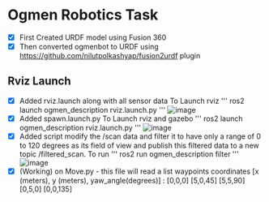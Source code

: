 # Ogmen Robotics Task
- [x] First Created URDF model using Fusion 360
- [x] Then converted ogmenbot to URDF using https://github.com/nilutpolkashyap/fusion2urdf plugin
## Rviz Launch
- [x] Added rviz.launch along with all sensor data
To Launch rviz
'''
ros2 launch ogmen_description rviz.launch.py
'''
![image](https://github.com/krishna4104/ogmen_ws/assets/140909916/684f8f70-6d8f-4a8a-abed-30cace72f28d)
- [x] Added spawn.launch.py
To Launch rviz and gazebo
'''
ros2 launch ogmen_description rviz.launch.py
'''
![image](https://github.com/krishna4104/ogmen_ws/assets/140909916/1b335c6c-7493-445a-886e-c47a53b4e9bd)
- [x] Added script modify the /scan data and filter it to have only a range of 0 to 120 degrees as its field of view and publish this filtered data to a new topic /filtered_scan. To run
'''
ros2 run ogmen_description filter
'''
![image](https://github.com/krishna4104/ogmen_ws/assets/140909916/dcf3e31d-86ad-4489-8f4c-fa03ae945161)
- [x] (Working) on Move.py - this file will read a list waypoints coordinates [x (meters), y (meters), yaw_angle(degrees)] : [0,0,0] [5,0,45] [5,5,90] [0,5,0] [0,0,135]
